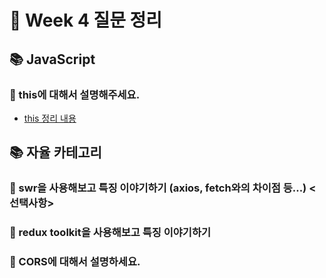 # 🐶 Week 4 질문 정리

## 📚 JavaScript

### 🎈 this에 대해서 설명해주세요.
- [this 정리 내용](https://github.com/saseungmin/reading_books_record_repository/tree/master/%EC%BD%94%EC%96%B4%20%EC%9E%90%EB%B0%94%EC%8A%A4%ED%81%AC%EB%A6%BD%ED%8A%B8/Chapter%203)

## 📚 자율 카테고리
### 🎈 swr을 사용해보고 특징 이야기하기 (axios, fetch와의 차이점 등...) <선택사항>


### 🎈 redux toolkit을 사용해보고 특징 이야기하기

### 🎈 CORS에 대해서 설명하세요.
